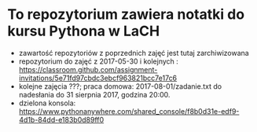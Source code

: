 # To repozytorium zawiera notatki do kursu Pythona w LaCH

* zawartość repozytoriów z poprzednich zajęć jest tutaj zarchiwizowana
* repozytorium do zajęć z 2017-05-30 i kolejnych : https://classroom.github.com/assignment-invitations/5e71fd97cbdc3ebcf963821bcc7e17c6
* kolejne zajęcia ???; praca domowa: 2017-08-01/zadanie.txt do nadesłania do 31 sierpnia 2017, godzina 20:00.
* dzielona konsola: https://www.pythonanywhere.com/shared_console/f8b0d31e-edf9-4d1b-84dd-e183b0d89ff0

